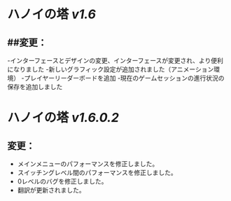 #  **ハノイの塔** *v1.6* 

## ##変更：

-インターフェースとデザインの変更、インターフェースが変更され、より便利になりました
-新しいグラフィック設定が追加されました（アニメーション環境）
-プレイヤーリーダーボードを追加
-現在のゲームセッションの進行状況の保存を追加しました

# **ハノイの塔** *v1.6.0.2*

## 変更：
- メインメニューのパフォーマンスを修正しました。
- スイッチングレベル間のパフォーマンスを修正しました。
- 0レベルのバグを修正しました。
- 翻訳が更新されました。
